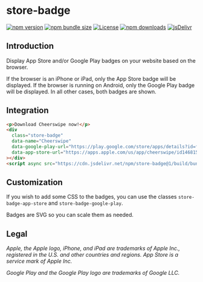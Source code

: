 # store-badge

[![npm version](https://img.shields.io/npm/v/store-badge)](https://www.npmjs.com/package/store-badge)
[![npm bundle size](https://img.shields.io/bundlephobia/min/store-badge)](https://www.npmjs.com/package/store-badge)
[![License](https://img.shields.io/github/license/apuyou/store-badge)](https://github.com/apuyou/store-badge/blob/master/LICENSE)
[![npm downloads](https://img.shields.io/npm/dt/store-badge)](https://www.npmjs.com/package/store-badge)
[![jsDelivr](https://data.jsdelivr.com/v1/package/npm/store-badge/badge)](https://www.jsdelivr.com/package/npm/store-badge)

## Introduction

Display App Store and/or Google Play badges on your website based on the browser.

If the browser is an iPhone or iPad, only the App Store badge will be displayed. If the browser is running on Android, only the Google Play badge will be displayed. In all other cases, both badges are shown.

## Integration

```html
<p>Download Cheerswipe now!</p>
<div
  class="store-badge"
  data-name="Cheerswipe"
  data-google-play-url="https://play.google.com/store/apps/details?id=fr.puyou.cheerswipe"
  data-app-store-url="https://apps.apple.com/us/app/cheerswipe/id1468158095?ls=1"
></div>
<script async src="https://cdn.jsdelivr.net/npm/store-badge@1/build/bundle.js"></script>
```

## Customization

If you wish to add some CSS to the badges, you can use the classes `store-badge-app-store` and `store-badge-google-play`.

Badges are SVG so you can scale them as needed.

## Legal

_Apple, the Apple logo, iPhone, and iPad are trademarks of Apple Inc., registered in the U.S. and other countries and regions. App Store is a service mark of Apple Inc._

_Google Play and the Google Play logo are trademarks of Google LLC._
